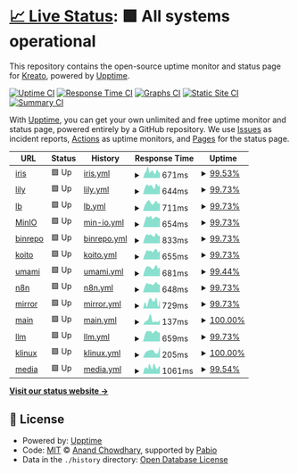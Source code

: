 # [📈 Live Status](https://status.krea.to): <!--live status--> **🟩 All systems operational**

This repository contains the open-source uptime monitor and status page for [Kreato](https://krea.to), powered by [Upptime](https://github.com/upptime/upptime).

[![Uptime CI](https://github.com/kreatoo/status.krea.to/workflows/Uptime%20CI/badge.svg)](https://github.com/kreatoo/status.krea.to/actions?query=workflow%3A%22Uptime+CI%22)
[![Response Time CI](https://github.com/kreatoo/status.krea.to/workflows/Response%20Time%20CI/badge.svg)](https://github.com/kreatoo/status.krea.to/actions?query=workflow%3A%22Response+Time+CI%22)
[![Graphs CI](https://github.com/kreatoo/status.krea.to/workflows/Graphs%20CI/badge.svg)](https://github.com/kreatoo/status.krea.to/actions?query=workflow%3A%22Graphs+CI%22)
[![Static Site CI](https://github.com/kreatoo/status.krea.to/workflows/Static%20Site%20CI/badge.svg)](https://github.com/kreatoo/status.krea.to/actions?query=workflow%3A%22Static+Site+CI%22)
[![Summary CI](https://github.com/kreatoo/status.krea.to/workflows/Summary%20CI/badge.svg)](https://github.com/kreatoo/status.krea.to/actions?query=workflow%3A%22Summary+CI%22)

With [Upptime](https://upptime.js.org), you can get your own unlimited and free uptime monitor and status page, powered entirely by a GitHub repository. We use [Issues](https://github.com/kreatoo/status.krea.to/issues) as incident reports, [Actions](https://github.com/kreatoo/status.krea.to/actions) as uptime monitors, and [Pages](https://status.krea.to) for the status page.

<!--start: status pages-->
<!-- This summary is generated by Upptime (https://github.com/upptime/upptime) -->
<!-- Do not edit this manually, your changes will be overwritten -->
<!-- prettier-ignore -->
| URL | Status | History | Response Time | Uptime |
| --- | ------ | ------- | ------------- | ------ |
| <img alt="" src="https://icons.duckduckgo.com/ip3/iris.krea.to.ico" height="13"> [iris](https://iris.krea.to) | 🟩 Up | [iris.yml](https://github.com/bouquet2/status.krea.to/commits/HEAD/history/iris.yml) | <details><summary><img alt="Response time graph" src="./graphs/iris/response-time-week.png" height="20"> 671ms</summary><br><a href="https://status.krea.to/history/iris"><img alt="Response time 588" src="https://img.shields.io/endpoint?url=https%3A%2F%2Fraw.githubusercontent.com%2Fbouquet2%2Fstatus.krea.to%2FHEAD%2Fapi%2Firis%2Fresponse-time.json"></a><br><a href="https://status.krea.to/history/iris"><img alt="24-hour response time 566" src="https://img.shields.io/endpoint?url=https%3A%2F%2Fraw.githubusercontent.com%2Fbouquet2%2Fstatus.krea.to%2FHEAD%2Fapi%2Firis%2Fresponse-time-day.json"></a><br><a href="https://status.krea.to/history/iris"><img alt="7-day response time 671" src="https://img.shields.io/endpoint?url=https%3A%2F%2Fraw.githubusercontent.com%2Fbouquet2%2Fstatus.krea.to%2FHEAD%2Fapi%2Firis%2Fresponse-time-week.json"></a><br><a href="https://status.krea.to/history/iris"><img alt="30-day response time 621" src="https://img.shields.io/endpoint?url=https%3A%2F%2Fraw.githubusercontent.com%2Fbouquet2%2Fstatus.krea.to%2FHEAD%2Fapi%2Firis%2Fresponse-time-month.json"></a><br><a href="https://status.krea.to/history/iris"><img alt="1-year response time 588" src="https://img.shields.io/endpoint?url=https%3A%2F%2Fraw.githubusercontent.com%2Fbouquet2%2Fstatus.krea.to%2FHEAD%2Fapi%2Firis%2Fresponse-time-year.json"></a></details> | <details><summary><a href="https://status.krea.to/history/iris">99.53%</a></summary><a href="https://status.krea.to/history/iris"><img alt="All-time uptime 98.93%" src="https://img.shields.io/endpoint?url=https%3A%2F%2Fraw.githubusercontent.com%2Fbouquet2%2Fstatus.krea.to%2FHEAD%2Fapi%2Firis%2Fuptime.json"></a><br><a href="https://status.krea.to/history/iris"><img alt="24-hour uptime 100.00%" src="https://img.shields.io/endpoint?url=https%3A%2F%2Fraw.githubusercontent.com%2Fbouquet2%2Fstatus.krea.to%2FHEAD%2Fapi%2Firis%2Fuptime-day.json"></a><br><a href="https://status.krea.to/history/iris"><img alt="7-day uptime 99.53%" src="https://img.shields.io/endpoint?url=https%3A%2F%2Fraw.githubusercontent.com%2Fbouquet2%2Fstatus.krea.to%2FHEAD%2Fapi%2Firis%2Fuptime-week.json"></a><br><a href="https://status.krea.to/history/iris"><img alt="30-day uptime 99.51%" src="https://img.shields.io/endpoint?url=https%3A%2F%2Fraw.githubusercontent.com%2Fbouquet2%2Fstatus.krea.to%2FHEAD%2Fapi%2Firis%2Fuptime-month.json"></a><br><a href="https://status.krea.to/history/iris"><img alt="1-year uptime 98.93%" src="https://img.shields.io/endpoint?url=https%3A%2F%2Fraw.githubusercontent.com%2Fbouquet2%2Fstatus.krea.to%2FHEAD%2Fapi%2Firis%2Fuptime-year.json"></a></details>
| <img alt="" src="https://icons.duckduckgo.com/ip3/lily.krea.to.ico" height="13"> [lily](https://lily.krea.to) | 🟩 Up | [lily.yml](https://github.com/bouquet2/status.krea.to/commits/HEAD/history/lily.yml) | <details><summary><img alt="Response time graph" src="./graphs/lily/response-time-week.png" height="20"> 644ms</summary><br><a href="https://status.krea.to/history/lily"><img alt="Response time 749" src="https://img.shields.io/endpoint?url=https%3A%2F%2Fraw.githubusercontent.com%2Fbouquet2%2Fstatus.krea.to%2FHEAD%2Fapi%2Flily%2Fresponse-time.json"></a><br><a href="https://status.krea.to/history/lily"><img alt="24-hour response time 706" src="https://img.shields.io/endpoint?url=https%3A%2F%2Fraw.githubusercontent.com%2Fbouquet2%2Fstatus.krea.to%2FHEAD%2Fapi%2Flily%2Fresponse-time-day.json"></a><br><a href="https://status.krea.to/history/lily"><img alt="7-day response time 644" src="https://img.shields.io/endpoint?url=https%3A%2F%2Fraw.githubusercontent.com%2Fbouquet2%2Fstatus.krea.to%2FHEAD%2Fapi%2Flily%2Fresponse-time-week.json"></a><br><a href="https://status.krea.to/history/lily"><img alt="30-day response time 652" src="https://img.shields.io/endpoint?url=https%3A%2F%2Fraw.githubusercontent.com%2Fbouquet2%2Fstatus.krea.to%2FHEAD%2Fapi%2Flily%2Fresponse-time-month.json"></a><br><a href="https://status.krea.to/history/lily"><img alt="1-year response time 749" src="https://img.shields.io/endpoint?url=https%3A%2F%2Fraw.githubusercontent.com%2Fbouquet2%2Fstatus.krea.to%2FHEAD%2Fapi%2Flily%2Fresponse-time-year.json"></a></details> | <details><summary><a href="https://status.krea.to/history/lily">99.73%</a></summary><a href="https://status.krea.to/history/lily"><img alt="All-time uptime 98.75%" src="https://img.shields.io/endpoint?url=https%3A%2F%2Fraw.githubusercontent.com%2Fbouquet2%2Fstatus.krea.to%2FHEAD%2Fapi%2Flily%2Fuptime.json"></a><br><a href="https://status.krea.to/history/lily"><img alt="24-hour uptime 100.00%" src="https://img.shields.io/endpoint?url=https%3A%2F%2Fraw.githubusercontent.com%2Fbouquet2%2Fstatus.krea.to%2FHEAD%2Fapi%2Flily%2Fuptime-day.json"></a><br><a href="https://status.krea.to/history/lily"><img alt="7-day uptime 99.73%" src="https://img.shields.io/endpoint?url=https%3A%2F%2Fraw.githubusercontent.com%2Fbouquet2%2Fstatus.krea.to%2FHEAD%2Fapi%2Flily%2Fuptime-week.json"></a><br><a href="https://status.krea.to/history/lily"><img alt="30-day uptime 99.75%" src="https://img.shields.io/endpoint?url=https%3A%2F%2Fraw.githubusercontent.com%2Fbouquet2%2Fstatus.krea.to%2FHEAD%2Fapi%2Flily%2Fuptime-month.json"></a><br><a href="https://status.krea.to/history/lily"><img alt="1-year uptime 98.75%" src="https://img.shields.io/endpoint?url=https%3A%2F%2Fraw.githubusercontent.com%2Fbouquet2%2Fstatus.krea.to%2FHEAD%2Fapi%2Flily%2Fuptime-year.json"></a></details>
| <img alt="" src="https://icons.duckduckgo.com/ip3/lb.krea.to.ico" height="13"> [lb](https://lb.krea.to) | 🟩 Up | [lb.yml](https://github.com/bouquet2/status.krea.to/commits/HEAD/history/lb.yml) | <details><summary><img alt="Response time graph" src="./graphs/lb/response-time-week.png" height="20"> 711ms</summary><br><a href="https://status.krea.to/history/lb"><img alt="Response time 577" src="https://img.shields.io/endpoint?url=https%3A%2F%2Fraw.githubusercontent.com%2Fbouquet2%2Fstatus.krea.to%2FHEAD%2Fapi%2Flb%2Fresponse-time.json"></a><br><a href="https://status.krea.to/history/lb"><img alt="24-hour response time 690" src="https://img.shields.io/endpoint?url=https%3A%2F%2Fraw.githubusercontent.com%2Fbouquet2%2Fstatus.krea.to%2FHEAD%2Fapi%2Flb%2Fresponse-time-day.json"></a><br><a href="https://status.krea.to/history/lb"><img alt="7-day response time 711" src="https://img.shields.io/endpoint?url=https%3A%2F%2Fraw.githubusercontent.com%2Fbouquet2%2Fstatus.krea.to%2FHEAD%2Fapi%2Flb%2Fresponse-time-week.json"></a><br><a href="https://status.krea.to/history/lb"><img alt="30-day response time 651" src="https://img.shields.io/endpoint?url=https%3A%2F%2Fraw.githubusercontent.com%2Fbouquet2%2Fstatus.krea.to%2FHEAD%2Fapi%2Flb%2Fresponse-time-month.json"></a><br><a href="https://status.krea.to/history/lb"><img alt="1-year response time 577" src="https://img.shields.io/endpoint?url=https%3A%2F%2Fraw.githubusercontent.com%2Fbouquet2%2Fstatus.krea.to%2FHEAD%2Fapi%2Flb%2Fresponse-time-year.json"></a></details> | <details><summary><a href="https://status.krea.to/history/lb">99.73%</a></summary><a href="https://status.krea.to/history/lb"><img alt="All-time uptime 99.04%" src="https://img.shields.io/endpoint?url=https%3A%2F%2Fraw.githubusercontent.com%2Fbouquet2%2Fstatus.krea.to%2FHEAD%2Fapi%2Flb%2Fuptime.json"></a><br><a href="https://status.krea.to/history/lb"><img alt="24-hour uptime 100.00%" src="https://img.shields.io/endpoint?url=https%3A%2F%2Fraw.githubusercontent.com%2Fbouquet2%2Fstatus.krea.to%2FHEAD%2Fapi%2Flb%2Fuptime-day.json"></a><br><a href="https://status.krea.to/history/lb"><img alt="7-day uptime 99.73%" src="https://img.shields.io/endpoint?url=https%3A%2F%2Fraw.githubusercontent.com%2Fbouquet2%2Fstatus.krea.to%2FHEAD%2Fapi%2Flb%2Fuptime-week.json"></a><br><a href="https://status.krea.to/history/lb"><img alt="30-day uptime 99.80%" src="https://img.shields.io/endpoint?url=https%3A%2F%2Fraw.githubusercontent.com%2Fbouquet2%2Fstatus.krea.to%2FHEAD%2Fapi%2Flb%2Fuptime-month.json"></a><br><a href="https://status.krea.to/history/lb"><img alt="1-year uptime 99.04%" src="https://img.shields.io/endpoint?url=https%3A%2F%2Fraw.githubusercontent.com%2Fbouquet2%2Fstatus.krea.to%2FHEAD%2Fapi%2Flb%2Fuptime-year.json"></a></details>
| <img alt="" src="https://icons.duckduckgo.com/ip3/s3.krea.to.ico" height="13"> [MinIO](https://s3.krea.to) | 🟩 Up | [min-io.yml](https://github.com/bouquet2/status.krea.to/commits/HEAD/history/min-io.yml) | <details><summary><img alt="Response time graph" src="./graphs/min-io/response-time-week.png" height="20"> 654ms</summary><br><a href="https://status.krea.to/history/min-io"><img alt="Response time 661" src="https://img.shields.io/endpoint?url=https%3A%2F%2Fraw.githubusercontent.com%2Fbouquet2%2Fstatus.krea.to%2FHEAD%2Fapi%2Fmin-io%2Fresponse-time.json"></a><br><a href="https://status.krea.to/history/min-io"><img alt="24-hour response time 627" src="https://img.shields.io/endpoint?url=https%3A%2F%2Fraw.githubusercontent.com%2Fbouquet2%2Fstatus.krea.to%2FHEAD%2Fapi%2Fmin-io%2Fresponse-time-day.json"></a><br><a href="https://status.krea.to/history/min-io"><img alt="7-day response time 654" src="https://img.shields.io/endpoint?url=https%3A%2F%2Fraw.githubusercontent.com%2Fbouquet2%2Fstatus.krea.to%2FHEAD%2Fapi%2Fmin-io%2Fresponse-time-week.json"></a><br><a href="https://status.krea.to/history/min-io"><img alt="30-day response time 690" src="https://img.shields.io/endpoint?url=https%3A%2F%2Fraw.githubusercontent.com%2Fbouquet2%2Fstatus.krea.to%2FHEAD%2Fapi%2Fmin-io%2Fresponse-time-month.json"></a><br><a href="https://status.krea.to/history/min-io"><img alt="1-year response time 661" src="https://img.shields.io/endpoint?url=https%3A%2F%2Fraw.githubusercontent.com%2Fbouquet2%2Fstatus.krea.to%2FHEAD%2Fapi%2Fmin-io%2Fresponse-time-year.json"></a></details> | <details><summary><a href="https://status.krea.to/history/min-io">99.73%</a></summary><a href="https://status.krea.to/history/min-io"><img alt="All-time uptime 98.28%" src="https://img.shields.io/endpoint?url=https%3A%2F%2Fraw.githubusercontent.com%2Fbouquet2%2Fstatus.krea.to%2FHEAD%2Fapi%2Fmin-io%2Fuptime.json"></a><br><a href="https://status.krea.to/history/min-io"><img alt="24-hour uptime 100.00%" src="https://img.shields.io/endpoint?url=https%3A%2F%2Fraw.githubusercontent.com%2Fbouquet2%2Fstatus.krea.to%2FHEAD%2Fapi%2Fmin-io%2Fuptime-day.json"></a><br><a href="https://status.krea.to/history/min-io"><img alt="7-day uptime 99.73%" src="https://img.shields.io/endpoint?url=https%3A%2F%2Fraw.githubusercontent.com%2Fbouquet2%2Fstatus.krea.to%2FHEAD%2Fapi%2Fmin-io%2Fuptime-week.json"></a><br><a href="https://status.krea.to/history/min-io"><img alt="30-day uptime 99.57%" src="https://img.shields.io/endpoint?url=https%3A%2F%2Fraw.githubusercontent.com%2Fbouquet2%2Fstatus.krea.to%2FHEAD%2Fapi%2Fmin-io%2Fuptime-month.json"></a><br><a href="https://status.krea.to/history/min-io"><img alt="1-year uptime 98.28%" src="https://img.shields.io/endpoint?url=https%3A%2F%2Fraw.githubusercontent.com%2Fbouquet2%2Fstatus.krea.to%2FHEAD%2Fapi%2Fmin-io%2Fuptime-year.json"></a></details>
| <img alt="" src="https://icons.duckduckgo.com/ip3/bin.kreato.dev.ico" height="13"> [binrepo](https://bin.kreato.dev) | 🟩 Up | [binrepo.yml](https://github.com/bouquet2/status.krea.to/commits/HEAD/history/binrepo.yml) | <details><summary><img alt="Response time graph" src="./graphs/binrepo/response-time-week.png" height="20"> 833ms</summary><br><a href="https://status.krea.to/history/binrepo"><img alt="Response time 692" src="https://img.shields.io/endpoint?url=https%3A%2F%2Fraw.githubusercontent.com%2Fbouquet2%2Fstatus.krea.to%2FHEAD%2Fapi%2Fbinrepo%2Fresponse-time.json"></a><br><a href="https://status.krea.to/history/binrepo"><img alt="24-hour response time 797" src="https://img.shields.io/endpoint?url=https%3A%2F%2Fraw.githubusercontent.com%2Fbouquet2%2Fstatus.krea.to%2FHEAD%2Fapi%2Fbinrepo%2Fresponse-time-day.json"></a><br><a href="https://status.krea.to/history/binrepo"><img alt="7-day response time 833" src="https://img.shields.io/endpoint?url=https%3A%2F%2Fraw.githubusercontent.com%2Fbouquet2%2Fstatus.krea.to%2FHEAD%2Fapi%2Fbinrepo%2Fresponse-time-week.json"></a><br><a href="https://status.krea.to/history/binrepo"><img alt="30-day response time 809" src="https://img.shields.io/endpoint?url=https%3A%2F%2Fraw.githubusercontent.com%2Fbouquet2%2Fstatus.krea.to%2FHEAD%2Fapi%2Fbinrepo%2Fresponse-time-month.json"></a><br><a href="https://status.krea.to/history/binrepo"><img alt="1-year response time 692" src="https://img.shields.io/endpoint?url=https%3A%2F%2Fraw.githubusercontent.com%2Fbouquet2%2Fstatus.krea.to%2FHEAD%2Fapi%2Fbinrepo%2Fresponse-time-year.json"></a></details> | <details><summary><a href="https://status.krea.to/history/binrepo">99.73%</a></summary><a href="https://status.krea.to/history/binrepo"><img alt="All-time uptime 98.92%" src="https://img.shields.io/endpoint?url=https%3A%2F%2Fraw.githubusercontent.com%2Fbouquet2%2Fstatus.krea.to%2FHEAD%2Fapi%2Fbinrepo%2Fuptime.json"></a><br><a href="https://status.krea.to/history/binrepo"><img alt="24-hour uptime 100.00%" src="https://img.shields.io/endpoint?url=https%3A%2F%2Fraw.githubusercontent.com%2Fbouquet2%2Fstatus.krea.to%2FHEAD%2Fapi%2Fbinrepo%2Fuptime-day.json"></a><br><a href="https://status.krea.to/history/binrepo"><img alt="7-day uptime 99.73%" src="https://img.shields.io/endpoint?url=https%3A%2F%2Fraw.githubusercontent.com%2Fbouquet2%2Fstatus.krea.to%2FHEAD%2Fapi%2Fbinrepo%2Fuptime-week.json"></a><br><a href="https://status.krea.to/history/binrepo"><img alt="30-day uptime 99.45%" src="https://img.shields.io/endpoint?url=https%3A%2F%2Fraw.githubusercontent.com%2Fbouquet2%2Fstatus.krea.to%2FHEAD%2Fapi%2Fbinrepo%2Fuptime-month.json"></a><br><a href="https://status.krea.to/history/binrepo"><img alt="1-year uptime 98.92%" src="https://img.shields.io/endpoint?url=https%3A%2F%2Fraw.githubusercontent.com%2Fbouquet2%2Fstatus.krea.to%2FHEAD%2Fapi%2Fbinrepo%2Fuptime-year.json"></a></details>
| <img alt="" src="https://icons.duckduckgo.com/ip3/fm.krea.to.ico" height="13"> [koito](https://fm.krea.to) | 🟩 Up | [koito.yml](https://github.com/bouquet2/status.krea.to/commits/HEAD/history/koito.yml) | <details><summary><img alt="Response time graph" src="./graphs/koito/response-time-week.png" height="20"> 655ms</summary><br><a href="https://status.krea.to/history/koito"><img alt="Response time 615" src="https://img.shields.io/endpoint?url=https%3A%2F%2Fraw.githubusercontent.com%2Fbouquet2%2Fstatus.krea.to%2FHEAD%2Fapi%2Fkoito%2Fresponse-time.json"></a><br><a href="https://status.krea.to/history/koito"><img alt="24-hour response time 677" src="https://img.shields.io/endpoint?url=https%3A%2F%2Fraw.githubusercontent.com%2Fbouquet2%2Fstatus.krea.to%2FHEAD%2Fapi%2Fkoito%2Fresponse-time-day.json"></a><br><a href="https://status.krea.to/history/koito"><img alt="7-day response time 655" src="https://img.shields.io/endpoint?url=https%3A%2F%2Fraw.githubusercontent.com%2Fbouquet2%2Fstatus.krea.to%2FHEAD%2Fapi%2Fkoito%2Fresponse-time-week.json"></a><br><a href="https://status.krea.to/history/koito"><img alt="30-day response time 615" src="https://img.shields.io/endpoint?url=https%3A%2F%2Fraw.githubusercontent.com%2Fbouquet2%2Fstatus.krea.to%2FHEAD%2Fapi%2Fkoito%2Fresponse-time-month.json"></a><br><a href="https://status.krea.to/history/koito"><img alt="1-year response time 615" src="https://img.shields.io/endpoint?url=https%3A%2F%2Fraw.githubusercontent.com%2Fbouquet2%2Fstatus.krea.to%2FHEAD%2Fapi%2Fkoito%2Fresponse-time-year.json"></a></details> | <details><summary><a href="https://status.krea.to/history/koito">99.73%</a></summary><a href="https://status.krea.to/history/koito"><img alt="All-time uptime 99.19%" src="https://img.shields.io/endpoint?url=https%3A%2F%2Fraw.githubusercontent.com%2Fbouquet2%2Fstatus.krea.to%2FHEAD%2Fapi%2Fkoito%2Fuptime.json"></a><br><a href="https://status.krea.to/history/koito"><img alt="24-hour uptime 100.00%" src="https://img.shields.io/endpoint?url=https%3A%2F%2Fraw.githubusercontent.com%2Fbouquet2%2Fstatus.krea.to%2FHEAD%2Fapi%2Fkoito%2Fuptime-day.json"></a><br><a href="https://status.krea.to/history/koito"><img alt="7-day uptime 99.73%" src="https://img.shields.io/endpoint?url=https%3A%2F%2Fraw.githubusercontent.com%2Fbouquet2%2Fstatus.krea.to%2FHEAD%2Fapi%2Fkoito%2Fuptime-week.json"></a><br><a href="https://status.krea.to/history/koito"><img alt="30-day uptime 99.19%" src="https://img.shields.io/endpoint?url=https%3A%2F%2Fraw.githubusercontent.com%2Fbouquet2%2Fstatus.krea.to%2FHEAD%2Fapi%2Fkoito%2Fuptime-month.json"></a><br><a href="https://status.krea.to/history/koito"><img alt="1-year uptime 99.19%" src="https://img.shields.io/endpoint?url=https%3A%2F%2Fraw.githubusercontent.com%2Fbouquet2%2Fstatus.krea.to%2FHEAD%2Fapi%2Fkoito%2Fuptime-year.json"></a></details>
| <img alt="" src="https://icons.duckduckgo.com/ip3/umami.krea.to.ico" height="13"> [umami](https://umami.krea.to/dashboard) | 🟩 Up | [umami.yml](https://github.com/bouquet2/status.krea.to/commits/HEAD/history/umami.yml) | <details><summary><img alt="Response time graph" src="./graphs/umami/response-time-week.png" height="20"> 681ms</summary><br><a href="https://status.krea.to/history/umami"><img alt="Response time 609" src="https://img.shields.io/endpoint?url=https%3A%2F%2Fraw.githubusercontent.com%2Fbouquet2%2Fstatus.krea.to%2FHEAD%2Fapi%2Fumami%2Fresponse-time.json"></a><br><a href="https://status.krea.to/history/umami"><img alt="24-hour response time 705" src="https://img.shields.io/endpoint?url=https%3A%2F%2Fraw.githubusercontent.com%2Fbouquet2%2Fstatus.krea.to%2FHEAD%2Fapi%2Fumami%2Fresponse-time-day.json"></a><br><a href="https://status.krea.to/history/umami"><img alt="7-day response time 681" src="https://img.shields.io/endpoint?url=https%3A%2F%2Fraw.githubusercontent.com%2Fbouquet2%2Fstatus.krea.to%2FHEAD%2Fapi%2Fumami%2Fresponse-time-week.json"></a><br><a href="https://status.krea.to/history/umami"><img alt="30-day response time 660" src="https://img.shields.io/endpoint?url=https%3A%2F%2Fraw.githubusercontent.com%2Fbouquet2%2Fstatus.krea.to%2FHEAD%2Fapi%2Fumami%2Fresponse-time-month.json"></a><br><a href="https://status.krea.to/history/umami"><img alt="1-year response time 609" src="https://img.shields.io/endpoint?url=https%3A%2F%2Fraw.githubusercontent.com%2Fbouquet2%2Fstatus.krea.to%2FHEAD%2Fapi%2Fumami%2Fresponse-time-year.json"></a></details> | <details><summary><a href="https://status.krea.to/history/umami">99.44%</a></summary><a href="https://status.krea.to/history/umami"><img alt="All-time uptime 98.86%" src="https://img.shields.io/endpoint?url=https%3A%2F%2Fraw.githubusercontent.com%2Fbouquet2%2Fstatus.krea.to%2FHEAD%2Fapi%2Fumami%2Fuptime.json"></a><br><a href="https://status.krea.to/history/umami"><img alt="24-hour uptime 100.00%" src="https://img.shields.io/endpoint?url=https%3A%2F%2Fraw.githubusercontent.com%2Fbouquet2%2Fstatus.krea.to%2FHEAD%2Fapi%2Fumami%2Fuptime-day.json"></a><br><a href="https://status.krea.to/history/umami"><img alt="7-day uptime 99.44%" src="https://img.shields.io/endpoint?url=https%3A%2F%2Fraw.githubusercontent.com%2Fbouquet2%2Fstatus.krea.to%2FHEAD%2Fapi%2Fumami%2Fuptime-week.json"></a><br><a href="https://status.krea.to/history/umami"><img alt="30-day uptime 99.37%" src="https://img.shields.io/endpoint?url=https%3A%2F%2Fraw.githubusercontent.com%2Fbouquet2%2Fstatus.krea.to%2FHEAD%2Fapi%2Fumami%2Fuptime-month.json"></a><br><a href="https://status.krea.to/history/umami"><img alt="1-year uptime 98.86%" src="https://img.shields.io/endpoint?url=https%3A%2F%2Fraw.githubusercontent.com%2Fbouquet2%2Fstatus.krea.to%2FHEAD%2Fapi%2Fumami%2Fuptime-year.json"></a></details>
| <img alt="" src="https://icons.duckduckgo.com/ip3/n8n.krea.to.ico" height="13"> [n8n](https://n8n.krea.to) | 🟩 Up | [n8n.yml](https://github.com/bouquet2/status.krea.to/commits/HEAD/history/n8n.yml) | <details><summary><img alt="Response time graph" src="./graphs/n8n/response-time-week.png" height="20"> 648ms</summary><br><a href="https://status.krea.to/history/n8n"><img alt="Response time 582" src="https://img.shields.io/endpoint?url=https%3A%2F%2Fraw.githubusercontent.com%2Fbouquet2%2Fstatus.krea.to%2FHEAD%2Fapi%2Fn8n%2Fresponse-time.json"></a><br><a href="https://status.krea.to/history/n8n"><img alt="24-hour response time 608" src="https://img.shields.io/endpoint?url=https%3A%2F%2Fraw.githubusercontent.com%2Fbouquet2%2Fstatus.krea.to%2FHEAD%2Fapi%2Fn8n%2Fresponse-time-day.json"></a><br><a href="https://status.krea.to/history/n8n"><img alt="7-day response time 648" src="https://img.shields.io/endpoint?url=https%3A%2F%2Fraw.githubusercontent.com%2Fbouquet2%2Fstatus.krea.to%2FHEAD%2Fapi%2Fn8n%2Fresponse-time-week.json"></a><br><a href="https://status.krea.to/history/n8n"><img alt="30-day response time 642" src="https://img.shields.io/endpoint?url=https%3A%2F%2Fraw.githubusercontent.com%2Fbouquet2%2Fstatus.krea.to%2FHEAD%2Fapi%2Fn8n%2Fresponse-time-month.json"></a><br><a href="https://status.krea.to/history/n8n"><img alt="1-year response time 582" src="https://img.shields.io/endpoint?url=https%3A%2F%2Fraw.githubusercontent.com%2Fbouquet2%2Fstatus.krea.to%2FHEAD%2Fapi%2Fn8n%2Fresponse-time-year.json"></a></details> | <details><summary><a href="https://status.krea.to/history/n8n">99.73%</a></summary><a href="https://status.krea.to/history/n8n"><img alt="All-time uptime 98.20%" src="https://img.shields.io/endpoint?url=https%3A%2F%2Fraw.githubusercontent.com%2Fbouquet2%2Fstatus.krea.to%2FHEAD%2Fapi%2Fn8n%2Fuptime.json"></a><br><a href="https://status.krea.to/history/n8n"><img alt="24-hour uptime 100.00%" src="https://img.shields.io/endpoint?url=https%3A%2F%2Fraw.githubusercontent.com%2Fbouquet2%2Fstatus.krea.to%2FHEAD%2Fapi%2Fn8n%2Fuptime-day.json"></a><br><a href="https://status.krea.to/history/n8n"><img alt="7-day uptime 99.73%" src="https://img.shields.io/endpoint?url=https%3A%2F%2Fraw.githubusercontent.com%2Fbouquet2%2Fstatus.krea.to%2FHEAD%2Fapi%2Fn8n%2Fuptime-week.json"></a><br><a href="https://status.krea.to/history/n8n"><img alt="30-day uptime 97.54%" src="https://img.shields.io/endpoint?url=https%3A%2F%2Fraw.githubusercontent.com%2Fbouquet2%2Fstatus.krea.to%2FHEAD%2Fapi%2Fn8n%2Fuptime-month.json"></a><br><a href="https://status.krea.to/history/n8n"><img alt="1-year uptime 98.20%" src="https://img.shields.io/endpoint?url=https%3A%2F%2Fraw.githubusercontent.com%2Fbouquet2%2Fstatus.krea.to%2FHEAD%2Fapi%2Fn8n%2Fuptime-year.json"></a></details>
| <img alt="" src="https://icons.duckduckgo.com/ip3/mirror.kreato.dev.ico" height="13"> [mirror](https://mirror.kreato.dev) | 🟩 Up | [mirror.yml](https://github.com/bouquet2/status.krea.to/commits/HEAD/history/mirror.yml) | <details><summary><img alt="Response time graph" src="./graphs/mirror/response-time-week.png" height="20"> 729ms</summary><br><a href="https://status.krea.to/history/mirror"><img alt="Response time 1118" src="https://img.shields.io/endpoint?url=https%3A%2F%2Fraw.githubusercontent.com%2Fbouquet2%2Fstatus.krea.to%2FHEAD%2Fapi%2Fmirror%2Fresponse-time.json"></a><br><a href="https://status.krea.to/history/mirror"><img alt="24-hour response time 891" src="https://img.shields.io/endpoint?url=https%3A%2F%2Fraw.githubusercontent.com%2Fbouquet2%2Fstatus.krea.to%2FHEAD%2Fapi%2Fmirror%2Fresponse-time-day.json"></a><br><a href="https://status.krea.to/history/mirror"><img alt="7-day response time 729" src="https://img.shields.io/endpoint?url=https%3A%2F%2Fraw.githubusercontent.com%2Fbouquet2%2Fstatus.krea.to%2FHEAD%2Fapi%2Fmirror%2Fresponse-time-week.json"></a><br><a href="https://status.krea.to/history/mirror"><img alt="30-day response time 649" src="https://img.shields.io/endpoint?url=https%3A%2F%2Fraw.githubusercontent.com%2Fbouquet2%2Fstatus.krea.to%2FHEAD%2Fapi%2Fmirror%2Fresponse-time-month.json"></a><br><a href="https://status.krea.to/history/mirror"><img alt="1-year response time 1118" src="https://img.shields.io/endpoint?url=https%3A%2F%2Fraw.githubusercontent.com%2Fbouquet2%2Fstatus.krea.to%2FHEAD%2Fapi%2Fmirror%2Fresponse-time-year.json"></a></details> | <details><summary><a href="https://status.krea.to/history/mirror">99.73%</a></summary><a href="https://status.krea.to/history/mirror"><img alt="All-time uptime 98.94%" src="https://img.shields.io/endpoint?url=https%3A%2F%2Fraw.githubusercontent.com%2Fbouquet2%2Fstatus.krea.to%2FHEAD%2Fapi%2Fmirror%2Fuptime.json"></a><br><a href="https://status.krea.to/history/mirror"><img alt="24-hour uptime 100.00%" src="https://img.shields.io/endpoint?url=https%3A%2F%2Fraw.githubusercontent.com%2Fbouquet2%2Fstatus.krea.to%2FHEAD%2Fapi%2Fmirror%2Fuptime-day.json"></a><br><a href="https://status.krea.to/history/mirror"><img alt="7-day uptime 99.73%" src="https://img.shields.io/endpoint?url=https%3A%2F%2Fraw.githubusercontent.com%2Fbouquet2%2Fstatus.krea.to%2FHEAD%2Fapi%2Fmirror%2Fuptime-week.json"></a><br><a href="https://status.krea.to/history/mirror"><img alt="30-day uptime 99.49%" src="https://img.shields.io/endpoint?url=https%3A%2F%2Fraw.githubusercontent.com%2Fbouquet2%2Fstatus.krea.to%2FHEAD%2Fapi%2Fmirror%2Fuptime-month.json"></a><br><a href="https://status.krea.to/history/mirror"><img alt="1-year uptime 98.94%" src="https://img.shields.io/endpoint?url=https%3A%2F%2Fraw.githubusercontent.com%2Fbouquet2%2Fstatus.krea.to%2FHEAD%2Fapi%2Fmirror%2Fuptime-year.json"></a></details>
| <img alt="" src="https://icons.duckduckgo.com/ip3/krea.to.ico" height="13"> [main](https://krea.to) | 🟩 Up | [main.yml](https://github.com/bouquet2/status.krea.to/commits/HEAD/history/main.yml) | <details><summary><img alt="Response time graph" src="./graphs/main/response-time-week.png" height="20"> 137ms</summary><br><a href="https://status.krea.to/history/main"><img alt="Response time 157" src="https://img.shields.io/endpoint?url=https%3A%2F%2Fraw.githubusercontent.com%2Fbouquet2%2Fstatus.krea.to%2FHEAD%2Fapi%2Fmain%2Fresponse-time.json"></a><br><a href="https://status.krea.to/history/main"><img alt="24-hour response time 138" src="https://img.shields.io/endpoint?url=https%3A%2F%2Fraw.githubusercontent.com%2Fbouquet2%2Fstatus.krea.to%2FHEAD%2Fapi%2Fmain%2Fresponse-time-day.json"></a><br><a href="https://status.krea.to/history/main"><img alt="7-day response time 137" src="https://img.shields.io/endpoint?url=https%3A%2F%2Fraw.githubusercontent.com%2Fbouquet2%2Fstatus.krea.to%2FHEAD%2Fapi%2Fmain%2Fresponse-time-week.json"></a><br><a href="https://status.krea.to/history/main"><img alt="30-day response time 150" src="https://img.shields.io/endpoint?url=https%3A%2F%2Fraw.githubusercontent.com%2Fbouquet2%2Fstatus.krea.to%2FHEAD%2Fapi%2Fmain%2Fresponse-time-month.json"></a><br><a href="https://status.krea.to/history/main"><img alt="1-year response time 157" src="https://img.shields.io/endpoint?url=https%3A%2F%2Fraw.githubusercontent.com%2Fbouquet2%2Fstatus.krea.to%2FHEAD%2Fapi%2Fmain%2Fresponse-time-year.json"></a></details> | <details><summary><a href="https://status.krea.to/history/main">100.00%</a></summary><a href="https://status.krea.to/history/main"><img alt="All-time uptime 100.00%" src="https://img.shields.io/endpoint?url=https%3A%2F%2Fraw.githubusercontent.com%2Fbouquet2%2Fstatus.krea.to%2FHEAD%2Fapi%2Fmain%2Fuptime.json"></a><br><a href="https://status.krea.to/history/main"><img alt="24-hour uptime 100.00%" src="https://img.shields.io/endpoint?url=https%3A%2F%2Fraw.githubusercontent.com%2Fbouquet2%2Fstatus.krea.to%2FHEAD%2Fapi%2Fmain%2Fuptime-day.json"></a><br><a href="https://status.krea.to/history/main"><img alt="7-day uptime 100.00%" src="https://img.shields.io/endpoint?url=https%3A%2F%2Fraw.githubusercontent.com%2Fbouquet2%2Fstatus.krea.to%2FHEAD%2Fapi%2Fmain%2Fuptime-week.json"></a><br><a href="https://status.krea.to/history/main"><img alt="30-day uptime 100.00%" src="https://img.shields.io/endpoint?url=https%3A%2F%2Fraw.githubusercontent.com%2Fbouquet2%2Fstatus.krea.to%2FHEAD%2Fapi%2Fmain%2Fuptime-month.json"></a><br><a href="https://status.krea.to/history/main"><img alt="1-year uptime 100.00%" src="https://img.shields.io/endpoint?url=https%3A%2F%2Fraw.githubusercontent.com%2Fbouquet2%2Fstatus.krea.to%2FHEAD%2Fapi%2Fmain%2Fuptime-year.json"></a></details>
| <img alt="" src="https://icons.duckduckgo.com/ip3/llm.krea.to.ico" height="13"> [llm](https://llm.krea.to/v1/) | 🟩 Up | [llm.yml](https://github.com/bouquet2/status.krea.to/commits/HEAD/history/llm.yml) | <details><summary><img alt="Response time graph" src="./graphs/llm/response-time-week.png" height="20"> 659ms</summary><br><a href="https://status.krea.to/history/llm"><img alt="Response time 569" src="https://img.shields.io/endpoint?url=https%3A%2F%2Fraw.githubusercontent.com%2Fbouquet2%2Fstatus.krea.to%2FHEAD%2Fapi%2Fllm%2Fresponse-time.json"></a><br><a href="https://status.krea.to/history/llm"><img alt="24-hour response time 633" src="https://img.shields.io/endpoint?url=https%3A%2F%2Fraw.githubusercontent.com%2Fbouquet2%2Fstatus.krea.to%2FHEAD%2Fapi%2Fllm%2Fresponse-time-day.json"></a><br><a href="https://status.krea.to/history/llm"><img alt="7-day response time 659" src="https://img.shields.io/endpoint?url=https%3A%2F%2Fraw.githubusercontent.com%2Fbouquet2%2Fstatus.krea.to%2FHEAD%2Fapi%2Fllm%2Fresponse-time-week.json"></a><br><a href="https://status.krea.to/history/llm"><img alt="30-day response time 620" src="https://img.shields.io/endpoint?url=https%3A%2F%2Fraw.githubusercontent.com%2Fbouquet2%2Fstatus.krea.to%2FHEAD%2Fapi%2Fllm%2Fresponse-time-month.json"></a><br><a href="https://status.krea.to/history/llm"><img alt="1-year response time 569" src="https://img.shields.io/endpoint?url=https%3A%2F%2Fraw.githubusercontent.com%2Fbouquet2%2Fstatus.krea.to%2FHEAD%2Fapi%2Fllm%2Fresponse-time-year.json"></a></details> | <details><summary><a href="https://status.krea.to/history/llm">99.73%</a></summary><a href="https://status.krea.to/history/llm"><img alt="All-time uptime 99.03%" src="https://img.shields.io/endpoint?url=https%3A%2F%2Fraw.githubusercontent.com%2Fbouquet2%2Fstatus.krea.to%2FHEAD%2Fapi%2Fllm%2Fuptime.json"></a><br><a href="https://status.krea.to/history/llm"><img alt="24-hour uptime 100.00%" src="https://img.shields.io/endpoint?url=https%3A%2F%2Fraw.githubusercontent.com%2Fbouquet2%2Fstatus.krea.to%2FHEAD%2Fapi%2Fllm%2Fuptime-day.json"></a><br><a href="https://status.krea.to/history/llm"><img alt="7-day uptime 99.73%" src="https://img.shields.io/endpoint?url=https%3A%2F%2Fraw.githubusercontent.com%2Fbouquet2%2Fstatus.krea.to%2FHEAD%2Fapi%2Fllm%2Fuptime-week.json"></a><br><a href="https://status.krea.to/history/llm"><img alt="30-day uptime 99.75%" src="https://img.shields.io/endpoint?url=https%3A%2F%2Fraw.githubusercontent.com%2Fbouquet2%2Fstatus.krea.to%2FHEAD%2Fapi%2Fllm%2Fuptime-month.json"></a><br><a href="https://status.krea.to/history/llm"><img alt="1-year uptime 99.03%" src="https://img.shields.io/endpoint?url=https%3A%2F%2Fraw.githubusercontent.com%2Fbouquet2%2Fstatus.krea.to%2FHEAD%2Fapi%2Fllm%2Fuptime-year.json"></a></details>
| <img alt="" src="https://icons.duckduckgo.com/ip3/linux.kreato.dev.ico" height="13"> [klinux](https://linux.kreato.dev) | 🟩 Up | [klinux.yml](https://github.com/bouquet2/status.krea.to/commits/HEAD/history/klinux.yml) | <details><summary><img alt="Response time graph" src="./graphs/klinux/response-time-week.png" height="20"> 205ms</summary><br><a href="https://status.krea.to/history/klinux"><img alt="Response time 195" src="https://img.shields.io/endpoint?url=https%3A%2F%2Fraw.githubusercontent.com%2Fbouquet2%2Fstatus.krea.to%2FHEAD%2Fapi%2Fklinux%2Fresponse-time.json"></a><br><a href="https://status.krea.to/history/klinux"><img alt="24-hour response time 334" src="https://img.shields.io/endpoint?url=https%3A%2F%2Fraw.githubusercontent.com%2Fbouquet2%2Fstatus.krea.to%2FHEAD%2Fapi%2Fklinux%2Fresponse-time-day.json"></a><br><a href="https://status.krea.to/history/klinux"><img alt="7-day response time 205" src="https://img.shields.io/endpoint?url=https%3A%2F%2Fraw.githubusercontent.com%2Fbouquet2%2Fstatus.krea.to%2FHEAD%2Fapi%2Fklinux%2Fresponse-time-week.json"></a><br><a href="https://status.krea.to/history/klinux"><img alt="30-day response time 179" src="https://img.shields.io/endpoint?url=https%3A%2F%2Fraw.githubusercontent.com%2Fbouquet2%2Fstatus.krea.to%2FHEAD%2Fapi%2Fklinux%2Fresponse-time-month.json"></a><br><a href="https://status.krea.to/history/klinux"><img alt="1-year response time 195" src="https://img.shields.io/endpoint?url=https%3A%2F%2Fraw.githubusercontent.com%2Fbouquet2%2Fstatus.krea.to%2FHEAD%2Fapi%2Fklinux%2Fresponse-time-year.json"></a></details> | <details><summary><a href="https://status.krea.to/history/klinux">100.00%</a></summary><a href="https://status.krea.to/history/klinux"><img alt="All-time uptime 100.00%" src="https://img.shields.io/endpoint?url=https%3A%2F%2Fraw.githubusercontent.com%2Fbouquet2%2Fstatus.krea.to%2FHEAD%2Fapi%2Fklinux%2Fuptime.json"></a><br><a href="https://status.krea.to/history/klinux"><img alt="24-hour uptime 100.00%" src="https://img.shields.io/endpoint?url=https%3A%2F%2Fraw.githubusercontent.com%2Fbouquet2%2Fstatus.krea.to%2FHEAD%2Fapi%2Fklinux%2Fuptime-day.json"></a><br><a href="https://status.krea.to/history/klinux"><img alt="7-day uptime 100.00%" src="https://img.shields.io/endpoint?url=https%3A%2F%2Fraw.githubusercontent.com%2Fbouquet2%2Fstatus.krea.to%2FHEAD%2Fapi%2Fklinux%2Fuptime-week.json"></a><br><a href="https://status.krea.to/history/klinux"><img alt="30-day uptime 100.00%" src="https://img.shields.io/endpoint?url=https%3A%2F%2Fraw.githubusercontent.com%2Fbouquet2%2Fstatus.krea.to%2FHEAD%2Fapi%2Fklinux%2Fuptime-month.json"></a><br><a href="https://status.krea.to/history/klinux"><img alt="1-year uptime 100.00%" src="https://img.shields.io/endpoint?url=https%3A%2F%2Fraw.githubusercontent.com%2Fbouquet2%2Fstatus.krea.to%2FHEAD%2Fapi%2Fklinux%2Fuptime-year.json"></a></details>
| <img alt="" src="https://icons.duckduckgo.com/ip3/media.krea.to.ico" height="13"> [media](https://media.krea.to) | 🟩 Up | [media.yml](https://github.com/bouquet2/status.krea.to/commits/HEAD/history/media.yml) | <details><summary><img alt="Response time graph" src="./graphs/media/response-time-week.png" height="20"> 1061ms</summary><br><a href="https://status.krea.to/history/media"><img alt="Response time 767" src="https://img.shields.io/endpoint?url=https%3A%2F%2Fraw.githubusercontent.com%2Fbouquet2%2Fstatus.krea.to%2FHEAD%2Fapi%2Fmedia%2Fresponse-time.json"></a><br><a href="https://status.krea.to/history/media"><img alt="24-hour response time 992" src="https://img.shields.io/endpoint?url=https%3A%2F%2Fraw.githubusercontent.com%2Fbouquet2%2Fstatus.krea.to%2FHEAD%2Fapi%2Fmedia%2Fresponse-time-day.json"></a><br><a href="https://status.krea.to/history/media"><img alt="7-day response time 1061" src="https://img.shields.io/endpoint?url=https%3A%2F%2Fraw.githubusercontent.com%2Fbouquet2%2Fstatus.krea.to%2FHEAD%2Fapi%2Fmedia%2Fresponse-time-week.json"></a><br><a href="https://status.krea.to/history/media"><img alt="30-day response time 1023" src="https://img.shields.io/endpoint?url=https%3A%2F%2Fraw.githubusercontent.com%2Fbouquet2%2Fstatus.krea.to%2FHEAD%2Fapi%2Fmedia%2Fresponse-time-month.json"></a><br><a href="https://status.krea.to/history/media"><img alt="1-year response time 767" src="https://img.shields.io/endpoint?url=https%3A%2F%2Fraw.githubusercontent.com%2Fbouquet2%2Fstatus.krea.to%2FHEAD%2Fapi%2Fmedia%2Fresponse-time-year.json"></a></details> | <details><summary><a href="https://status.krea.to/history/media">99.54%</a></summary><a href="https://status.krea.to/history/media"><img alt="All-time uptime 98.94%" src="https://img.shields.io/endpoint?url=https%3A%2F%2Fraw.githubusercontent.com%2Fbouquet2%2Fstatus.krea.to%2FHEAD%2Fapi%2Fmedia%2Fuptime.json"></a><br><a href="https://status.krea.to/history/media"><img alt="24-hour uptime 98.62%" src="https://img.shields.io/endpoint?url=https%3A%2F%2Fraw.githubusercontent.com%2Fbouquet2%2Fstatus.krea.to%2FHEAD%2Fapi%2Fmedia%2Fuptime-day.json"></a><br><a href="https://status.krea.to/history/media"><img alt="7-day uptime 99.54%" src="https://img.shields.io/endpoint?url=https%3A%2F%2Fraw.githubusercontent.com%2Fbouquet2%2Fstatus.krea.to%2FHEAD%2Fapi%2Fmedia%2Fuptime-week.json"></a><br><a href="https://status.krea.to/history/media"><img alt="30-day uptime 99.47%" src="https://img.shields.io/endpoint?url=https%3A%2F%2Fraw.githubusercontent.com%2Fbouquet2%2Fstatus.krea.to%2FHEAD%2Fapi%2Fmedia%2Fuptime-month.json"></a><br><a href="https://status.krea.to/history/media"><img alt="1-year uptime 98.94%" src="https://img.shields.io/endpoint?url=https%3A%2F%2Fraw.githubusercontent.com%2Fbouquet2%2Fstatus.krea.to%2FHEAD%2Fapi%2Fmedia%2Fuptime-year.json"></a></details>

<!--end: status pages-->

[**Visit our status website →**](https://status.krea.to)

## 📄 License

- Powered by: [Upptime](https://github.com/upptime/upptime)
- Code: [MIT](./LICENSE) © [Anand Chowdhary](https://anandchowdhary.com), supported by [Pabio](https://pabio.com)
- Data in the `./history` directory: [Open Database License](https://opendatacommons.org/licenses/odbl/1-0/)
